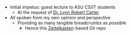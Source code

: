 * Initial impetus: guest lecture to ASU CS/IT students
	* At the request of [Dr. Lynn Robert Carter](https://www.linkedin.com/in/lynn-robert-carter-b84ab187/)
* All spoken from my own opinion and perspective
	* Providing as many tangible breadcrumbs as possible
		* Hence this [Zettelkasten](https://zettelkasten.de/overview/)-based Git repo